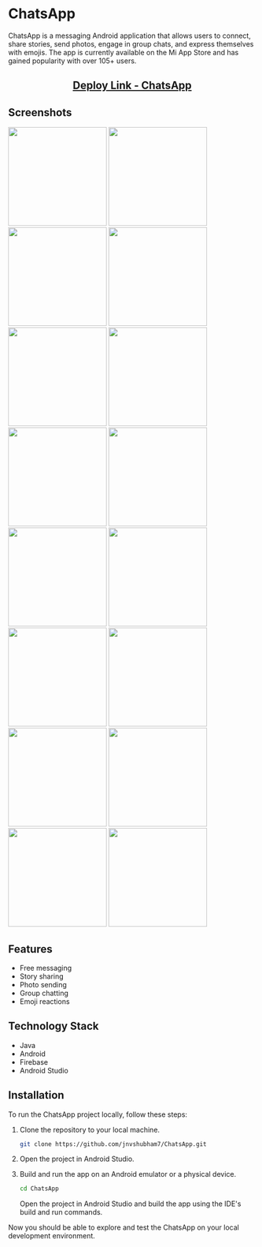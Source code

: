 # ChatsApp

ChatsApp is a messaging Android application that allows users to connect, share stories, send photos, engage in group chats, and express themselves with emojis. The app is currently available on the Mi App Store and has gained popularity with over 105+ users.

<h2 align="center">
  <a href="https://global.app.mi.com/details?lo=IN&la=en_US&id=com.example.chatsapp" style="display: inline-block;">Deploy Link - ChatsApp</a>

</h2>


## Screenshots
<p float="left">
  <img src="https://github.com/jnvshubham7/ChatsApp/raw/main/Screenshot/1.png" width="200" />
  <img src="https://github.com/jnvshubham7/ChatsApp/raw/main/Screenshot/2.png" width="200" />
  <img src="https://github.com/jnvshubham7/ChatsApp/raw/main/Screenshot/2_1.png" width="200" />
  <img src="https://github.com/jnvshubham7/ChatsApp/raw/main/Screenshot/3.png" width="200" />
  <img src="https://github.com/jnvshubham7/ChatsApp/raw/main/Screenshot/4.png" width="200" />
  <img src="https://github.com/jnvshubham7/ChatsApp/raw/main/Screenshot/5.png" width="200" />
  <img src="https://github.com/jnvshubham7/ChatsApp/raw/main/Screenshot/6.png" width="200" />
  <img src="https://github.com/jnvshubham7/ChatsApp/raw/main/Screenshot/8.png" width="200" />
  <img src="https://github.com/jnvshubham7/ChatsApp/raw/main/Screenshot/9.png" width="200" />
  <img src="https://github.com/jnvshubham7/ChatsApp/raw/main/Screenshot/10.png" width="200" />
  <img src="https://github.com/jnvshubham7/ChatsApp/raw/main/Screenshot/11.png" width="200" />
  <img src="https://github.com/jnvshubham7/ChatsApp/raw/main/Screenshot/12.png" width="200" />
  <img src="https://github.com/jnvshubham7/ChatsApp/raw/main/Screenshot/12_1.png" width="200" />
  <img src="https://github.com/jnvshubham7/ChatsApp/raw/main/Screenshot/13.png" width="200" />
  <img src="https://github.com/jnvshubham7/ChatsApp/raw/main/Screenshot/14.png" width="200" />
  <img src="https://github.com/jnvshubham7/ChatsApp/raw/main/Screenshot/15.png" width="200" />
</p>

## Features

- Free messaging
- Story sharing
- Photo sending
- Group chatting
- Emoji reactions

## Technology Stack

- Java
- Android
- Firebase
- Android Studio

## Installation

To run the ChatsApp project locally, follow these steps:

1. Clone the repository to your local machine.

   ```bash
   git clone https://github.com/jnvshubham7/ChatsApp.git
   ```
2. Open the project in Android Studio.
3. Build and run the app on an Android emulator or a physical device.

   ```bash
   cd ChatsApp
   ```

   Open the project in Android Studio and build the app using the IDE's build and run commands.

Now you should be able to explore and test the ChatsApp on your local development environment.


